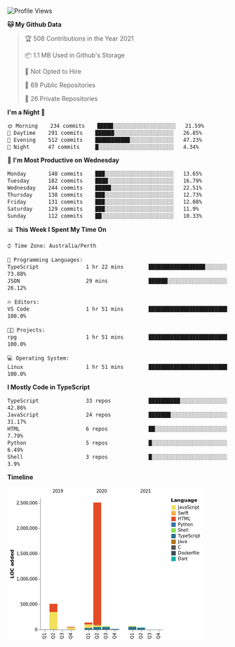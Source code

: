 <!--START_SECTION:waka-->
![Profile Views](http://img.shields.io/badge/Profile%20Views-0-blue)

**🐱 My Github Data** 

> 🏆 508 Contributions in the Year 2021
 > 
> 📦 1.1 MB Used in Github's Storage 
 > 
> 🚫 Not Opted to Hire
 > 
> 📜 69 Public Repositories 
 > 
> 🔑 26 Private Repositories  
 > 
**I'm a Night 🦉** 

```text
🌞 Morning    234 commits    █████░░░░░░░░░░░░░░░░░░░░   21.59% 
🌆 Daytime    291 commits    ██████░░░░░░░░░░░░░░░░░░░   26.85% 
🌃 Evening    512 commits    ███████████░░░░░░░░░░░░░░   47.23% 
🌙 Night      47 commits     █░░░░░░░░░░░░░░░░░░░░░░░░   4.34%

```
📅 **I'm Most Productive on Wednesday** 

```text
Monday       148 commits    ███░░░░░░░░░░░░░░░░░░░░░░   13.65% 
Tuesday      182 commits    ████░░░░░░░░░░░░░░░░░░░░░   16.79% 
Wednesday    244 commits    █████░░░░░░░░░░░░░░░░░░░░   22.51% 
Thursday     138 commits    ███░░░░░░░░░░░░░░░░░░░░░░   12.73% 
Friday       131 commits    ███░░░░░░░░░░░░░░░░░░░░░░   12.08% 
Saturday     129 commits    ███░░░░░░░░░░░░░░░░░░░░░░   11.9% 
Sunday       112 commits    ██░░░░░░░░░░░░░░░░░░░░░░░   10.33%

```


📊 **This Week I Spent My Time On** 

```text
⌚︎ Time Zone: Australia/Perth

💬 Programming Languages: 
TypeScript               1 hr 22 mins        ██████████████████░░░░░░░   73.88% 
JSON                     29 mins             ██████░░░░░░░░░░░░░░░░░░░   26.12%

🔥 Editors: 
VS Code                  1 hr 51 mins        █████████████████████████   100.0%

🐱‍💻 Projects: 
rpg                      1 hr 51 mins        █████████████████████████   100.0%

💻 Operating System: 
Linux                    1 hr 51 mins        █████████████████████████   100.0%

```

**I Mostly Code in TypeScript** 

```text
TypeScript               33 repos            ██████████░░░░░░░░░░░░░░░   42.86% 
JavaScript               24 repos            ███████░░░░░░░░░░░░░░░░░░   31.17% 
HTML                     6 repos             ██░░░░░░░░░░░░░░░░░░░░░░░   7.79% 
Python                   5 repos             █░░░░░░░░░░░░░░░░░░░░░░░░   6.49% 
Shell                    3 repos             █░░░░░░░░░░░░░░░░░░░░░░░░   3.9%

```


**Timeline**

![Chart not found](https://raw.githubusercontent.com/NWylynko/NWylynko/main/charts/bar_graph.png) 


<!--END_SECTION:waka-->
